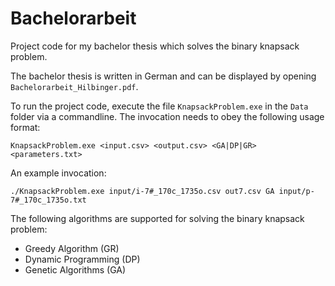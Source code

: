 # Bachelorarbeit
Project code for my bachelor thesis which solves the binary knapsack problem.

The bachelor thesis is written in German and can be displayed by opening `Bachelorarbeit_Hilbinger.pdf`.

To run the project code, execute the file `KnapsackProblem.exe` in the `Data` folder via a commandline.
The invocation needs to obey the following usage format:

`KnapsackProblem.exe <input.csv> <output.csv> <GA|DP|GR> <parameters.txt>`

An example invocation:

`./KnapsackProblem.exe input/i-7#_170c_1735o.csv out7.csv GA input/p-7#_170c_1735o.txt`

The following algorithms are supported for solving the binary knapsack problem:
- Greedy Algorithm (GR)
- Dynamic Programming (DP)
- Genetic Algorithms (GA)
